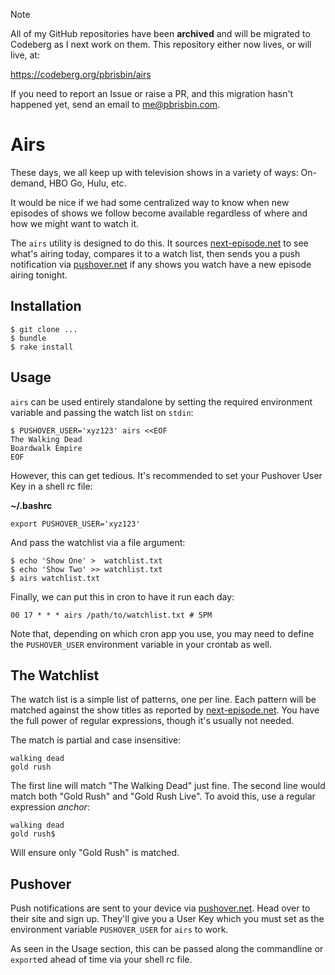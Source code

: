 > [!NOTE]
> All of my GitHub repositories have been **archived** and will be migrated to
> Codeberg as I next work on them. This repository either now lives, or will
> live, at:
>
> https://codeberg.org/pbrisbin/airs
>
> If you need to report an Issue or raise a PR, and this migration hasn't
> happened yet, send an email to me@pbrisbin.com.

# Airs

These days, we all keep up with television shows in a variety of ways: 
On-demand, HBO Go, Hulu, etc.

It would be nice if we had some centralized way to know when new 
episodes of shows we follow become available regardless of where and how 
we might want to watch it.

The `airs` utility is designed to do this. It sources 
[next-episode.net][ne] to see what's airing today, compares it to a 
watch list, then sends you a push notification via [pushover.net][po] if 
any shows you watch have a new episode airing tonight.

[ne]: http://next-episode.net
[po]: https://pushover.net

## Installation

~~~
$ git clone ...
$ bundle
$ rake install
~~~

## Usage

`airs` can be used entirely standalone by setting the required 
environment variable and passing the watch list on `stdin`:

~~~
$ PUSHOVER_USER='xyz123' airs <<EOF
The Walking Dead
Boardwalk Empire
EOF
~~~

However, this can get tedious. It's recommended to set your Pushover 
User Key in a shell rc file:

**~/.bashrc**

~~~
export PUSHOVER_USER='xyz123'
~~~

And pass the watchlist via a file argument:

~~~
$ echo 'Show One' >  watchlist.txt
$ echo 'Show Two' >> watchlist.txt
$ airs watchlist.txt
~~~

Finally, we can put this in cron to have it run each day:

~~~
00 17 * * * airs /path/to/watchlist.txt # 5PM
~~~

Note that, depending on which cron app you use, you may need to define 
the `PUSHOVER_USER` environment variable in your crontab as well.

## The Watchlist

The watch list is a simple list of patterns, one per line. Each pattern 
will be matched against the show titles as reported by 
[next-episode.net][ne]. You have the full power of regular expressions, 
though it's usually not needed.

The match is partial and case insensitive:

~~~
walking dead
gold rush
~~~

The first line will match "The Walking Dead" just fine. The second line 
would match both "Gold Rush" and "Gold Rush Live". To avoid this, use a 
regular expression *anchor*:

~~~
walking dead
gold rush$
~~~

Will ensure only "Gold Rush" is matched.

## Pushover

Push notifications are sent to your device via [pushover.net][po]. Head 
over to their site and sign up. They'll give you a User Key which you 
must set as the environment variable `PUSHOVER_USER` for `airs` to work.

As seen in the Usage section, this can be passed along the commandline 
or `export`ed ahead of time via your shell rc file.
